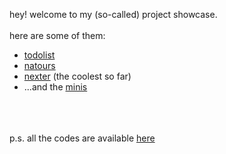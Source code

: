 hey! welcome to my (so-called) project showcase.
<br>
<br>
here are some of them:
<ul>
<li>
<a href="https://project.mufidu.com/to-do-list">todolist</a>
</li>
<li><a href="https://project.mufidu.com/natours">natours</a></li>
<li>
<a href="https://project.mufidu.com/nexter">nexter</a> (the
coolest so far)
</li>
<li>...and the <a href="https://project.mufidu.com/minis">minis</a></li>
</ul>
<br>
<br>
<br>
p.s. all the codes are available
<a href="https://github.com/mufidu">here</a>
